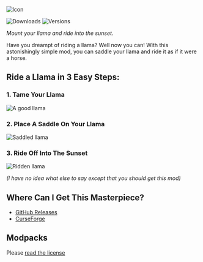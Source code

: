![Icon](https://github.com/justinhschaaf/LlamaSteeds/raw/master/docs/ICON_TEXT.png)

![Downloads](https://cf.way2muchnoise.eu/llama-steeds.svg?badge_style=for_the_badge)
![Versions](https://cf.way2muchnoise.eu/versions/llama-steeds.svg?badge_style=for_the_badge)

*Mount your llama and ride into the sunset.*

Have you dreampt of riding a llama? Well now you can! With this astonishingly simple mod, you can saddle your llama and ride it as if it were a horse.

## Ride a Llama in 3 Easy Steps:

### 1. Tame Your Llama

![A good llama](https://github.com/justinhschaaf/LlamaSteeds/raw/master/docs/README_1.png)

### 2. Place A Saddle On Your Llama

![Saddled llama](https://github.com/justinhschaaf/LlamaSteeds/raw/master/docs/README_2.png)

### 3. Ride Off Into The Sunset

![Ridden llama](https://github.com/justinhschaaf/LlamaSteeds/raw/master/docs/README_3.png)

*(I have no idea what else to say except that you should get this mod)*

## Where Can I Get This Masterpiece?

- [GitHub Releases](https://github.com/justinhschaaf/LlamaSteeds/releases)
- [CurseForge](https://www.curseforge.com/minecraft/mc-mods/llama-steeds)

## Modpacks

Please [read the license](https://github.com/justinhschaaf/LlamaSteeds/blob/master/LICENSE)
